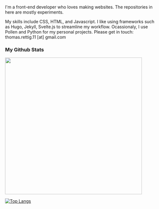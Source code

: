 I'm a front-end developer who loves making websites. The repositories in here are mostly experiments.

My skills include CSS, HTML, and Javascript. I like using frameworks such as Hugo, Jekyll, Svelte.js to streamline my workflow. Ocassionaly, I use Pollen and Python for my personal projects. Please get in touch: thomas.rettig.11 [at] gmail.com
### My Github Stats
<img width="450px" src="https://github-readme-stats.vercel.app/api?username=thomasrettig&show_icons=true&include_all_commits=true&count_private=true&&hide=issues&theme=tokyonight&border_radius=6px"/>

[![Top Langs](https://github-readme-stats.vercel.app/api/top-langs/?username=thomasrettig&layout=compact)](https://github.com/anuraghazra/github-readme-stats)
